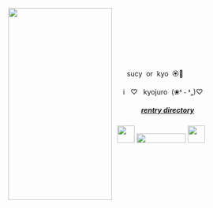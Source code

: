 <p align="right">
‎ 
 ‎ 
 ‎ 
<img align="left" width="210" height="390"  src="https://i.imgur.com/D4pzR42.jpeg">

 ‎‎ ‎‎ 
<p>  ‎ ‎ ‎ ‎ ‎ ‎ ‎ ‎ ‎ ‎ ‎ ‎ ‎ ‎ ‎ ‎ ‎ ‎ ‎ ‎ ‎ ‎ ‎ ‎ ‎ ‎  ‎ ‎ ‎ ‎ ‎ ‎ ‎ ‎ ‎ ‎ ‎ ‎ ‎ ‎ ‎ ‎ </p>


 ‎ ‎ ‎ ‎</p> ‎ ‎ ‎ ‎ ‎ ‎ ‎ ‎sucy ‎‎ or ‎‎ kyo ‎‎ 🏵️🌺</p>
 ‎ ‎  ‎ ‎‎  ‎ ‎‎i ‎‎ ‎‎ ♡ ‎‎ ‎‎ kyojuro   ‎‎ (❀❛ ֊ ❛„)♡
 ‎ ‎

#####  ‎ ‎ ‎ ‎ ‎ ‎ ‎ ‎ ‎ ‎‎ ‎ ‎ ‎ ‎   ‎ ‎‎ ‎‎ ‎[rentry directory](https://rentry.co/yomoya)


<div align="left">
 ‎ ‎ ‎‎<img src="https://64.media.tumblr.com/08f1157e4fb62352185b36afec10b822/67f379b253a55304-79/s75x75_c1/2dd301de7828b4fb0d8607ba40db757cc46bd729.gifv" width="35" height="35" /> <img src="https://komarev.com/ghpvc/?username=kyostro&label=4evrx&color=be2820" width="100" height="19"/> <img src="https://64.media.tumblr.com/581809eba389f8d2ccce2c57b2eb9b8a/67f379b253a55304-15/s75x75_c1/f4206f7a9cad6744daa64d2f7c4a7afb3c4970be.gifv" width="35" height="35" />
